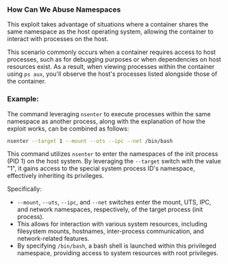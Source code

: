 ### How Can We Abuse Namespaces

This exploit takes advantage of situations where a container shares the same namespace as the host operating system, allowing the container to interact with processes on the host.

This scenario commonly occurs when a container requires access to host processes, such as for debugging purposes or when dependencies on host resources exist. As a result, when viewing processes within the container using `ps aux`, you'll observe the host's processes listed alongside those of the container.

### Example:
  
The command leveraging `nsenter` to execute processes within the same namespace as another process, along with the explanation of how the exploit works, can be combined as follows:

```bash
nsenter --target 1 --mount --uts --ipc --net /bin/bash
```

This command utilizes `nsenter` to enter the namespaces of the init process (PID 1) on the host system. By leveraging the `--target` switch with the value "1", it gains access to the special system process ID's namespace, effectively inheriting its privileges.

Specifically:

- `--mount`, `--uts`, `--ipc`, and `--net` switches enter the mount, UTS, IPC, and network namespaces, respectively, of the target process (init process).
- This allows for interaction with various system resources, including filesystem mounts, hostnames, inter-process communication, and network-related features.
- By specifying `/bin/bash`, a bash shell is launched within this privileged namespace, providing access to system resources with root privileges.